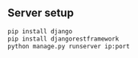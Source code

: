 
## Server setup
~~~python
pip install django 
pip install djangorestframework
python manage.py runserver ip:port
~~~
